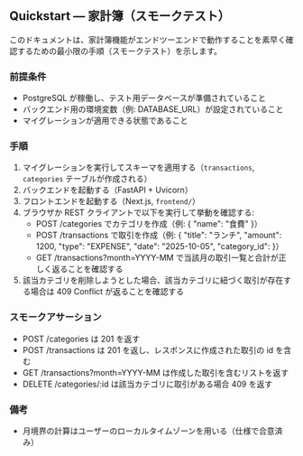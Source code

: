 ## Quickstart — 家計簿（スモークテスト）

このドキュメントは、家計簿機能がエンドツーエンドで動作することを素早く確認するための最小限の手順（スモークテスト）を示します。

### 前提条件

- PostgreSQL が稼働し、テスト用データベースが準備されていること
- バックエンド用の環境変数（例: DATABASE_URL）が設定されていること
- マイグレーションが適用できる状態であること

### 手順

1. マイグレーションを実行してスキーマを適用する（`transactions`, `categories` テーブルが作成される）
2. バックエンドを起動する（FastAPI + Uvicorn）
3. フロントエンドを起動する（Next.js, `frontend/`）
4. ブラウザか REST クライアントで以下を実行して挙動を確認する:
   - POST /categories でカテゴリを作成（例: { "name": "食費" }）
   - POST /transactions で取引を作成（例: { "title": "ランチ", "amount": 1200, "type": "EXPENSE", "date": "2025-10-05", "category_id": <id> }）
   - GET /transactions?month=YYYY-MM で当該月の取引一覧と合計が正しく返ることを確認する
5. 該当カテゴリを削除しようとした場合、該当カテゴリに紐づく取引が存在する場合は 409 Conflict が返ることを確認する

### スモークアサーション

- POST /categories は 201 を返す
- POST /transactions は 201 を返し、レスポンスに作成された取引の id を含む
- GET /transactions?month=YYYY-MM は作成した取引を含むリストを返す
- DELETE /categories/:id は該当カテゴリに取引がある場合 409 を返す

### 備考

- 月境界の計算はユーザーのローカルタイムゾーンを用いる（仕様で合意済み）
